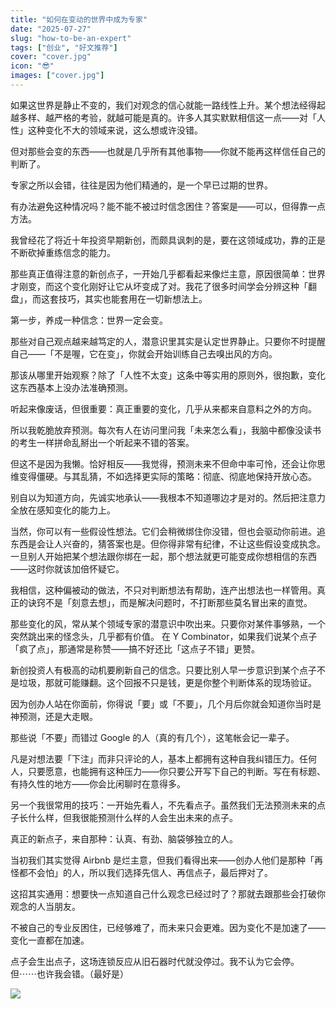 ```yaml
---
title: "如何在变动的世界中成为专家"
date: "2025-07-27"
slug: "how-to-be-an-expert"
tags: ["创业", "好文推荐"]
cover: "cover.jpg"
icon: "😎"
images: ["cover.jpg"]
---
```

如果这世界是静止不变的，我们对观念的信心就能一路线性上升。某个想法经得起越多样、越严格的考验，就越可能是真的。许多人其实默默相信这一点——对「人性」这种变化不大的领域来说，这么想或许没错。



但对那些会变的东西——也就是几乎所有其他事物——你就不能再这样信任自己的判断了。



专家之所以会错，往往是因为他们精通的，是一个早已过期的世界。



有办法避免这种情况吗？能不能不被过时信念困住？答案是——可以，但得靠一点方法。



我曾经花了将近十年投资早期新创，而颇具讽刺的是，要在这领域成功，靠的正是不断砍掉重练信念的能力。



那些真正值得注意的新创点子，一开始几乎都看起来像烂主意，原因很简单：世界才刚变，而这个变化刚好让它从坏变成了对。我花了很多时间学会分辨这种「翻盘」，而这套技巧，其实也能套用在一切新想法上。



第一步，养成一种信念：世界一定会变。



那些对自己观点越来越笃定的人，潜意识里其实是认定世界静止。只要你不时提醒自己——「不是喔，它在变」，你就会开始训练自己去嗅出风的方向。



那该从哪里开始观察？除了「人性不太变」这条中等实用的原则外，很抱歉，变化这东西基本上没办法准确预测。



听起来像废话，但很重要：真正重要的变化，几乎从来都来自意料之外的方向。



所以我乾脆放弃预测。每次有人在访问里问我「未来怎么看」，我脑中都像没读书的考生一样拼命乱掰出一个听起来不错的答案。



但这不是因为我懒。恰好相反——我觉得，预测未来不但命中率可怜，还会让你思维变得僵硬。与其乱猜，不如选择更实际的策略：彻底、彻底地保持开放心态。



别自以为知道方向，先诚实地承认——我根本不知道哪边才是对的。然后把注意力全放在感知变化的能力上。



当然，你可以有一些假设性想法。它们会稍微绑住你没错，但也会驱动你前进。追东西是会让人兴奋的，猜答案也是。但你得非常有纪律，不让这些假设变成执念。
一旦别人开始把某个想法跟你绑在一起，那个想法就更可能变成你想相信的东西——这时你就该加倍怀疑它。



我相信，这种偏被动的做法，不只对判断想法有帮助，连产出想法也一样管用。真正的诀窍不是「刻意去想」，而是解决问题时，不打断那些莫名冒出来的直觉。



那些变化的风，常从某个领域专家的潜意识中吹出来。只要你对某件事够熟，一个突然跳出来的怪念头，几乎都有价值。
在 Y Combinator，如果我们说某个点子「疯了点」，那通常是称赞——搞不好还比「这点子不错」更赞。



新创投资人有极高的动机要刷新自己的信念。只要比别人早一步意识到某个点子不是垃圾，那就可能赚翻。这个回报不只是钱，更是你整个判断体系的现场验证。



因为创办人站在你面前，你得说「要」或「不要」，几个月后你就会知道你当时是神预测，还是大走眼。



那些说「不要」而错过 Google 的人（真的有几个），这笔帐会记一辈子。



凡是对想法要「下注」而非只评论的人，基本上都拥有这种自我纠错压力。任何人，只要愿意，也能拥有这种压力——你只要公开写下自己的判断。写在有标题、有持久性的地方——你会比闲聊时在意得多。



另一个我很常用的技巧：一开始先看人，不先看点子。虽然我们无法预测未来的点子长什么样，但我很能预测什么样的人会生出未来的点子。



真正的新点子，来自那种：认真、有劲、脑袋够独立的人。



当初我们其实觉得 Airbnb 是烂主意，但我们看得出来——创办人他们是那种「再怪都不会怕」的人，所以我们选择先信人、再信点子，最后押对了。



这招其实通用：想要快一点知道自己什么观念已经过时了？那就去跟那些会打破你观念的人当朋友。



不被自己的专业反困住，已经够难了，而未来只会更难。因为变化不是加速了——变化一直都在加速。



点子会生出点子，这场连锁反应从旧石器时代就没停过。我不认为它会停。
但⋯⋯也许我会错。（最好是）




![](https://prod-files-secure.s3.us-west-2.amazonaws.com/112d0858-5090-4d34-a606-b75eb8d65fd2/46476355-9cf3-4e99-9b7a-3531bc426380/1000202064.png?X-Amz-Algorithm=AWS4-HMAC-SHA256&X-Amz-Content-Sha256=UNSIGNED-PAYLOAD&X-Amz-Credential=ASIAZI2LB466QDICOFQW%2F20251003%2Fus-west-2%2Fs3%2Faws4_request&X-Amz-Date=20251003T072907Z&X-Amz-Expires=3600&X-Amz-Security-Token=IQoJb3JpZ2luX2VjEKX%2F%2F%2F%2F%2F%2F%2F%2F%2F%2FwEaCXVzLXdlc3QtMiJHMEUCIQCulFdf%2FzjEk%2FiiFftnaDL%2FOtnMWw5BNFv6tt1tMJVObQIgYGQH9MLtjk7XWLDiRLk0Y8IZMgMr83VtqQ5wFRUhxNoq%2FwMIPhAAGgw2Mzc0MjMxODM4MDUiDOCEQ4ye%2FpuFyyEdhCrcA%2Byp%2Fmz1SkLtIefCPMjCdr35%2ByTlZaDR29A%2FFdu6AqYnJYedf8%2FB5%2BPqlILiacjrHKV3S325c16ahroHRcza1HXJwg48eEHouJv86Nnb5oR76LVp8dqdeeM4rTw%2Bg4rbKLU0uNSKG5IzGedFpQBZ1Uql92gq%2FK5Y%2FTu9WdgZcaGEhkqwoR%2BuB4SgqYfT%2BJhkPQQGrQ1ToKmgFYHYloVK5%2FRpjB%2F7JQ5Jqx6Ontc1Lopyc0GSiRoInKOTVDq%2FVoN3mtmCTVJ25nt10fwGGjB%2F%2FBOI7wKdBOsWKE1mt2YRQElWZa353dZuoZfGh%2FNJRS06yvw6eA8Z1om75OO73PklbLcaM0du71eSOscc20V%2Fwyatsjn%2Bs08hlHnMvo9MVmwNv8CYl4DZx%2FWa1XNnuVkpf15xy9l4vliKDQvdeLfHRlojhxe%2BrSBiX1u4n5It0l%2FUaYL%2F34nBgHuqb%2BJ%2F5o6Db4JDT1LjQJ0AgpR0Tpi%2B3SWU%2FOdgE7FL4RjSXfrnJ6qlTo1Fiq2YiXrj3JEZtqYzqcKkUCCaPtlFaT%2FWNliLfVqRO1rHSdyY6XYiHAc23%2B98csdNiggFmIY4N2h4PNVZSO8%2BpohoIPCboiZeoOgmD%2Fo6565yeoM5TkJeGC7iMIit%2FcYGOqUBckzYtaVARS5sMA5ibVQM3oVXrzNP9DbjG71akiPJR76bZle5zibJGSUOK3pEbZZJVU8I2N5y3ok8VfQWW6gsIugyeTQQ9gPXkZ9JTKhVqTkbHo4UtRfjeIT3JtZMAN3i4r%2F5o0Xg1YssV%2BfPjO%2BwzR8aeNzMsb6iOg8BATAL5MDFed8xddu4xCdCb56ptOM2%2BZdI2YJSsbwZBbXb5B4XObq1Fum5&X-Amz-Signature=63e35cb1a142336d94be7a441009308da906157c3b3a32bc3f9bf14064be825c&X-Amz-SignedHeaders=host&x-amz-checksum-mode=ENABLED&x-id=GetObject)

